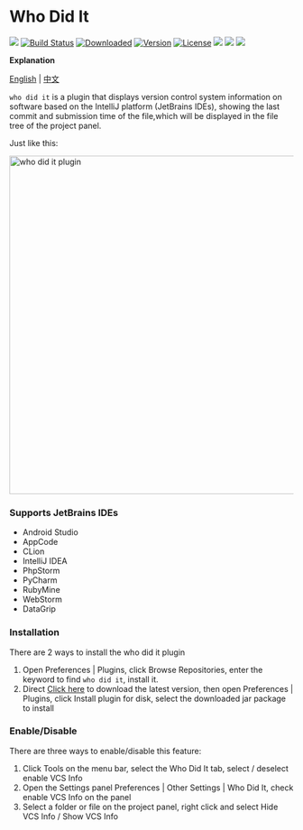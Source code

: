 # Who Did It

[![](https://jaywcjlove.github.io/sb/lang/chinese.svg)](README-CN.md)
[![Build Status](https://travis-ci.org/JoyLau/who-did-it.svg?branch=master)](https://travis-ci.org/JoyLau/who-did-it)
[![Downloaded](https://img.shields.io/github/downloads/JoyLau/who-did-it/total.svg)]()
[![Version](https://img.shields.io/github/release/JoyLau/who-did-it.svg?style=flat&label=version)](https://github.com/JoyLau/who-did-it/releases)
[![License](https://img.shields.io/github/license/JoyLau/who-did-it.svg)](https://github.com/JoyLau/who-did-it/blob/master/LICENSE)
[![](https://img.shields.io/github/last-commit/JoyLau/who-did-it.svg)]()
[![](https://img.shields.io/github/languages/code-size/JoyLau/who-did-it.svg)]()
[![](https://img.shields.io/github/repo-size/JoyLau/who-did-it.svg)]()

**Explanation**

[English](README.md) | [中文](README-CN.md) 

`who did it` is a plugin that displays version control system information on software based on the IntelliJ platform (JetBrains IDEs), showing the last commit and submission time of the file,which will be displayed in the file tree of the project panel.

Just like this:

<img src="http://image.joylau.cn/blog/pluginwho-did-it.png" width = "600" alt="who did it plugin" />

### Supports JetBrains IDEs
- Android Studio
- AppCode
- CLion
- IntelliJ IDEA
- PhpStorm
- PyCharm
- RubyMine
- WebStorm
- DataGrip

### Installation
There are 2 ways to install the who did it plugin

1. Open Preferences | Plugins, click Browse Repositories, enter the keyword to find `who did it`, install it.
2. Direct [Click here](https://github.com/JoyLau/who-did-it/releases) to download the latest version, then open Preferences | Plugins, click Install plugin for disk, select the downloaded jar package to install

### Enable/Disable
There are three ways to enable/disable this feature:

1. Click Tools on the menu bar, select the Who Did It tab, select / deselect enable VCS Info
2. Open the Settings panel Preferences | Other Settings | Who Did It, check enable VCS Info on the panel
3. Select a folder or file on the project panel, right click and select Hide VCS Info / Show VCS Info
